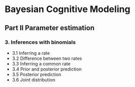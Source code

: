 # Bayesian Cognitive Modeling

## Part II Parameter estimation
 
### 3. Inferences with binomials
- 3.1 Inferring a rate
- 3.2 Difference between two rates
- 3.3 Inferring a common rate
- 3.4 Prior and posterior prediction
- 3.5 Posterior prediction
- 3.6 Joint distribution